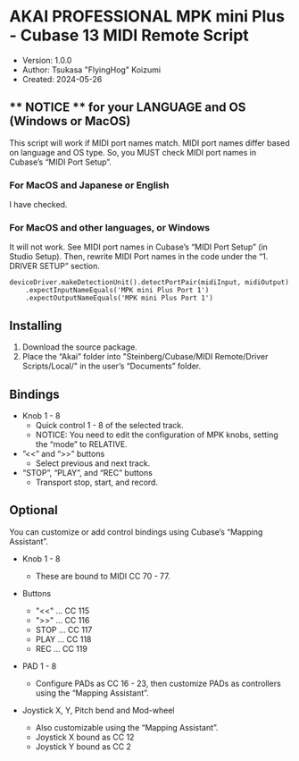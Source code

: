 # AKAI PROFESSIONAL MPK mini Plus - Cubase 13 MIDI Remote Script
- Version: 1.0.0
- Author: Tsukasa "FlyingHog" Koizumi
- Created: 2024-05-26

## ** NOTICE ** for your LANGUAGE and OS (Windows or MacOS)
This script will work if MIDI port names match. MIDI port names differ based on language and OS type. So, you MUST check MIDI port names in Cubase’s “MIDI Port Setup”.

### For MacOS and Japanese or English
I have checked.

### For MacOS and other languages, or Windows
It will not work. See MIDI port names in Cubase’s “MIDI Port Setup” (in Studio Setup). Then, rewrite MIDI Port names in the code under the “1. DRIVER SETUP” section.

```
deviceDriver.makeDetectionUnit().detectPortPair(midiInput, midiOutput)
    .expectInputNameEquals('MPK mini Plus Port 1')
    .expectOutputNameEquals('MPK mini Plus Port 1')
```

## Installing
1. Download the source package.
2. Place the “Akai” folder into "Steinberg/Cubase/MIDI Remote/Driver Scripts/Local/" in the user’s “Documents” folder.

## Bindings
- Knob 1 - 8
  - Quick control 1 - 8 of the selected track.
  - NOTICE: You need to edit the configuration of MPK knobs, setting the “mode” to RELATIVE.
- ”<<” and “>>” buttons
  - Select previous and next track.
- “STOP”, “PLAY”, and “REC” buttons
  - Transport stop, start, and record.


## Optional
You can customize or add control bindings using Cubase’s “Mapping Assistant”.

- Knob 1 - 8
  - These are bound to MIDI CC 70 - 77.
- Buttons
  - "<<" ... CC 115
  - ">>" ... CC 116
  - STOP ... CC 117
  - PLAY ... CC 118
  - REC ... CC 119
  
- PAD 1 - 8
  - Configure PADs as CC 16 - 23, then customize PADs as controllers using the “Mapping Assistant”.
- Joystick X, Y, Pitch bend and Mod-wheel
  - Also customizable using the “Mapping Assistant”.
  - Joystick X bound as CC 12
  - Joystick Y bound as CC 2
